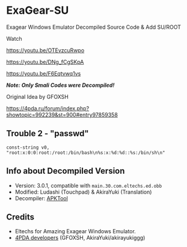 # ExaGear-SU
Exagear Windows Emulator Decompiled Source Code & Add SU/ROOT

Watch

https://youtu.be/OTEvzcuRwpo

https://youtu.be/DNg_fCgSKpA

https://youtu.be/F6Eqtvwq1vs

***Note: Only Smali Codes were Decompiled!***

Original Idea by GFOXSH

https://4pda.ru/forum/index.php?showtopic=992239&st=900#entry97859358

## Trouble 2 - "passwd"

    const-string v0, "root:x:0:0:root:/root:/bin/bash\n%s:x:%d:%d::%s:/bin/sh\n"

## Info about Decompiled Version
- Version: 3.0.1, compatible with `main.30.com.eltechs.ed.obb`
- Modified: Ludashi (Touchpad) & AkiraYuki (Translation)
- Decompiler: [APKTool](https://ibotpeaches.github.io/Apktool/)

## Credits
- Eltechs for Amazing Exagear Windows Emulator.
- [4PDA developers](https://4pda.ru/forum/index.php?showtopic=992239) (GFOXSH, AkiraYuki/akirayukiggg)
